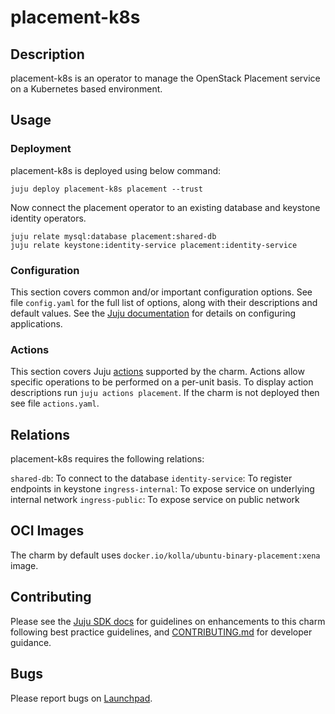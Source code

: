 # placement-k8s

## Description

placement-k8s is an operator to manage the OpenStack Placement service
on a Kubernetes based environment.

## Usage

### Deployment

placement-k8s is deployed using below command:

    juju deploy placement-k8s placement --trust

Now connect the placement operator to an existing database
and keystone identity operators.

    juju relate mysql:database placement:shared-db
    juju relate keystone:identity-service placement:identity-service

### Configuration

This section covers common and/or important configuration options. See file
`config.yaml` for the full list of options, along with their descriptions and
default values. See the [Juju documentation][juju-docs-config-apps] for details
on configuring applications.

### Actions

This section covers Juju [actions][juju-docs-actions] supported by the charm.
Actions allow specific operations to be performed on a per-unit basis. To
display action descriptions run `juju actions placement`. If the charm is not
deployed then see file `actions.yaml`.

## Relations

placement-k8s requires the following relations:

`shared-db`: To connect to the database
`identity-service`: To register endpoints in keystone
`ingress-internal`: To expose service on underlying internal network
`ingress-public`: To expose service on public network

## OCI Images

The charm by default uses `docker.io/kolla/ubuntu-binary-placement:xena` image.

## Contributing

Please see the [Juju SDK docs](https://juju.is/docs/sdk) for guidelines
on enhancements to this charm following best practice guidelines, and
[CONTRIBUTING.md](contributors-guide) for developer guidance.

## Bugs

Please report bugs on [Launchpad][lp-bugs-charm-placement-k8s].

<!-- LINKS -->

[contributors-guide]: https://github.com/openstack-charmers/charm-placement-operator/blob/main/CONTRIBUTING.md
[juju-docs-actions]: https://jaas.ai/docs/actions
[juju-docs-config-apps]: https://juju.is/docs/configuring-applications
[lp-bugs-charm-placement-k8s]: https://bugs.launchpad.net/charm-placement-k8s/+filebug
